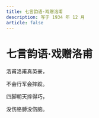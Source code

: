 ```yaml
---
title: 七言韵语·戏赠洛甫
description: 写于 1934 年 12 月
article: false
---
```


# 七言韵语·戏赠洛甫

洛甫洛甫真英豪，

不会行军会摔跤。

四脚朝天摔得巧，

没伤胳膊没伤脑。
